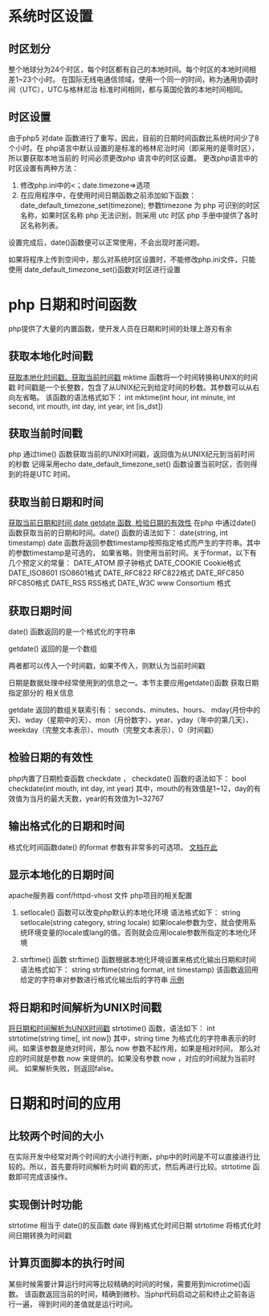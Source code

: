 # 系统时区设置
## 时区划分
整个地球分为24个时区，每个时区都有自己的本地时间。每个时区的本地时间相差1~23个小时。
在国际无线电通信领域，使用一个同一的时间，称为通用协调时间（UTC），UTC与格林尼治
标准时间相同，都与英国伦敦的本地时间相同。

## 时区设置
由于php5 对date 函数进行了重写，因此，目前的日期时间函数比系统时间少了8个小时。在
php语言中默认设置的是标准的格林尼治时间（即采用的是零时区），所以要获取本地当前的
时间必须更改php 语言中的时区设置。
更改php语言中的时区设置有两种方法：
1. 修改php.ini中的<；date.timezone=>选项
2. 在应用程序中，在使用时间日期函数之前添加如下函数：
date_default_timezone_set(timezone);
参数timezone 为 php 可识别的时区名称，如果时区名称 php 无法识别，则采用 utc 时区
php 手册中提供了各时区名称列表。

设置完成后，date()函数便可以正常使用，不会出现时差问题。

如果将程序上传到空间中，那么对系统时区设置时，不能修改php.ini文件，只能使用
date_default_timezone_set()函数对时区进行设置  

# php 日期和时间函数
php提供了大量的内置函数，使开发人员在日期和时间的处理上游刃有余
## 获取本地化时间戳
[获取本地化时间戳、获取当前时间戳](./chapter_10_datetime/example_10.1.php)
mktime 函数将一个时间转换称UNIX的时间戳
时间戳是一个长整数，包含了从UNIX纪元到给定时间的秒数。其参数可以从右向左省略。
该函数的语法格式如下：
int mktime(int hour, int minute, int second, int mouth, int day, int year, int [is_dst])

## 获取当前时间戳
php 通过time() 函数获取当前的UNIX时间戳，返回值为从UNIX纪元到当前时间的秒数
记得采用echo date_default_timezone_set() 函数设置当前时区，否则得到的将是UTC
时间。

## 获取当前日期和时间
[获取当前日期和时间 date getdate 函数, 检验日期的有效性](./chapter_10_datetime/example_10.3.php)
在php 中通过date() 函数获取当前的日期和时间。date() 函数的语法如下：
date(string, int timestamp)
date 函数将返回参数timestamp按照指定格式而产生的字符串。其中的参数timestamp是可选的，
如果省略，则使用当前时间。关于format，以下有几个预定义的常量：
DATE_ATOM               原子钟格式
DATE_COOKIE             Cookie格式
DATE_ISO8601            ISO8601格式
DATE_RFC822             RFC822格式
DATE_RFC850             RFC850格式
DATE_RSS                RSS格式
DATE_W3C                www Consortium 格式

## 获取日期时间

date() 函数返回的是一个格式化的字符串

getdate() 返回的是一个数组

两者都可以传入一个时间戳，如果不传入，则默认为当前时间戳

日期是数据处理中经常使用到的信息之一。本节主要应用getdate()函数 获取日期指定部分的
相关信息

getdate 返回的数组关联索引有：
seconds、minutes、hours、
mday(月份中的天)、wday（星期中的天）、mon（月份数字）、year、yday（年中的第几天）、
weekday（完整文本表示）、mouth（完整文本表示）、0（时间戳）

## 检验日期的有效性
php内置了日期检查函数 checkdate ， checkdate() 函数的语法如下：
bool checkdate(int mouth, int day, int year)
其中，mouth的有效值是1~12，day的有效值为当月的最大天数，year的有效值为1~32767

## 输出格式化的日期和时间
格式化时间函数date() 的format 参数有非常多的可选项。
[文档在此](http://php.net/manual/en/function.date.php)

## 显示本地化的日期时间
apache服务器 conf/httpd-vhost 文件   php项目的相关配置
1. setlocale() 函数可以改变php默认的本地化环境
语法格式如下：
string setlocale(string category, string locale)
如果locale参数为空，就会使用系统环境变量的locale或lang的值。否则就会应用locale参数所指定的本地化环境

2. strftime() 函数
strftime() 函数根据本地化环境设置来格式化输出日期和时间
语法格式如下：
string strftime(string format, int timestamp)
该函数返回用给定的字符串对参数进行格式化输出后的字符串
[示例](./chapter_10_datetime/example_10.7.php)

## 将日期和时间解析为UNIX时间戳
[将日期和时间解析为UNIX时间戳](./chapter_10_datetime/example_10.8.php)
strtotime() 函数，语法如下：
int strtotime(string time[, int now])
其中，string time 为格式化的字符串表示的时间。如果该参数是绝对时间，那么 now 参数不起作用，如果是相对时间，
那么对应的时间就是参数 now 来提供的。如果没有参数 now ，对应的时间就为当前时间。 如果解析失败，则返回false。

# 日期和时间的应用
## 比较两个时间的大小
在实际开发中经常对两个时间的大小进行判断，php中的时间是不可以直接进行比较的。所以，首先要将时间解析为时间
戳的形式，然后再进行比较。strtotime 函数即可完成该操作。

## 实现倒计时功能
strtotime 相当于 date()的反函数
date 得到格式化时间日期 
strtotime 将格式化时间日期转换为时间戳

## 计算页面脚本的执行时间
某些时候需要计算运行时间等比较精确的时间的时候，需要用到microtime()函数。
该函数返回当前的时间，精确到微秒。当php代码启动之前和终止之前各运行一遍，
得到时间的差值就是运行时间。
